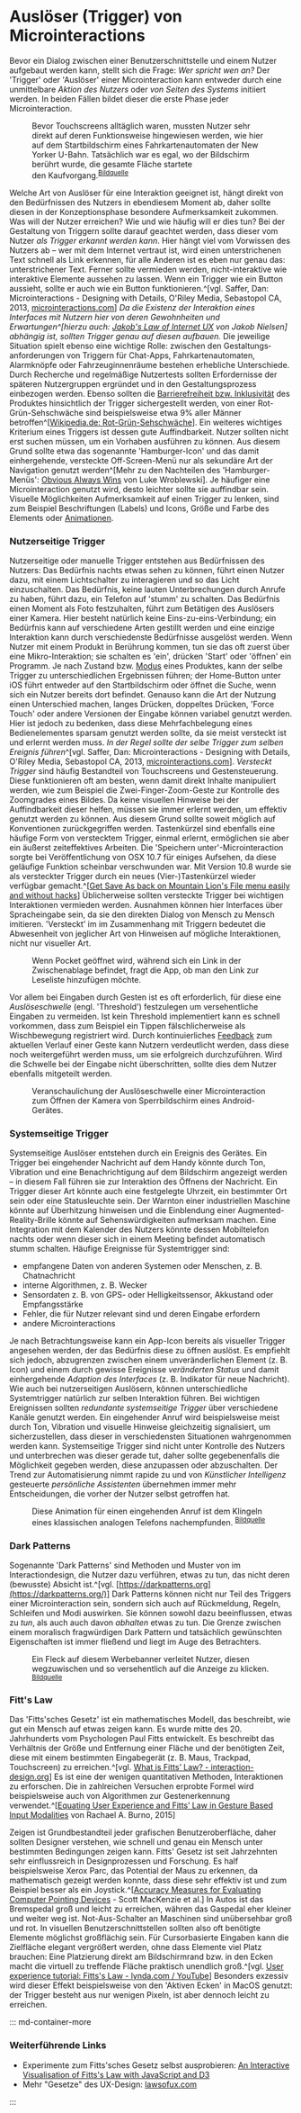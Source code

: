 # Auslöser (Trigger) von Microinteractions

Bevor ein Dialog zwischen einer Benutzerschnittstelle und einem Nutzer aufgebaut werden kann, stellt sich die Frage: _Wer spricht wen an?_ Der 'Trigger' oder 'Auslöser' einer Microinteraction kann entweder durch eine unmittelbare _Aktion des Nutzers_ oder _von Seiten des Systems_ initiiert werden. In beiden Fällen bildet dieser die erste Phase jeder Microinteraction.

<figure class="content-thin">
    <img data-src="/images/triggers/touch-start.jpg">
    <figcaption>Bevor Touchscreens alltäglich waren, mussten Nutzer sehr direkt auf deren Funktionsweise hingewiesen werden, wie hier auf dem Startbildschirm eines Fahrkartenautomaten der New Yorker U-Bahn. Tatsächlich war es egal, wo der Bildschirm berührt wurde, die gesamte Fläche startete den&nbsp;Kaufvorgang.<sup><a href="http://fyi.oreilly.com/2009/02/communicating-interactive-gest.html">Bildquelle</a></sup>
    </figcaption>
</figure>

Welche Art von Auslöser für eine Interaktion geeignet ist, hängt direkt von den Bedürfnissen des Nutzers in ebendiesem Moment ab, daher sollte diesen in der Konzeptionsphase besondere Aufmerksamkeit zukommen. Was will der Nutzer erreichen? Wie und wie häufig will er dies tun?
Bei der Gestaltung von Triggern sollte darauf geachtet werden, dass dieser vom Nutzer _als Trigger erkannt werden kann_. Hier hängt viel vom Vorwissen des Nutzers ab – wer mit dem Internet vertraut ist, wird einen unterstrichenen Text schnell als Link erkennen, für alle Anderen ist es eben nur genau das: unterstrichener Text. Ferner sollte vermieden werden, nicht-interaktive wie interaktive Elemente aussehen zu lassen. Wenn ein Trigger wie ein Button aussieht, sollte er auch wie ein Button funktionieren.^[vgl. Saffer, Dan: Microinteractions - Designing with Details, O'Riley Media, Sebastopol CA, 2013, [microinteractions.com](http://microinteractions.com/)] _Da die Existenz der Interaktion eines Interfaces mit Nutzern hier von deren Gewohnheiten und Erwartungen^[hierzu auch: [Jakob's Law of Internet UX](https://www.nngroup.com/videos/jakobs-law-internet-ux/) von Jakob Nielsen] abhängig ist, sollten Trigger genau auf diesen aufbauen._
Die jeweilige Situation spielt ebenso eine wichtige Rolle: zwischen den Gestaltungs&shy;anforderungen von Triggern für Chat-Apps, Fahrkarten&shy;automaten, Alarmknöpfe oder Fahrzeug&shy;innenräume bestehen erhebliche Unterschiede. Durch Recherche und regelmäßige Nutzertests sollten Erfordernisse der späteren Nutzergruppen ergründet und in den Gestaltungsprozess einbezogen werden. Ebenso sollten die [Barrierefreiheit bzw. Inklusivität](/practical) des Produktes hinsichtlich der Trigger sichergestellt werden, von einer Rot-Grün-Sehschwäche sind beispielsweise etwa 9% aller Männer betroffen^[[Wikipedia.de: Rot-Grün-Sehschwäche](https://de.wikipedia.org/wiki/Rot-Grün-Sehschwäche)].
Ein weiteres wichtiges Kriterium eines Triggers ist dessen gute Auffindbarkeit. Nutzer sollten nicht erst suchen müssen, um ein Vorhaben ausführen zu können. Aus diesem Grund sollte etwa das sogenannte 'Hamburger-Icon' und das damit einhergehende, versteckte Off-Screen-Menü nur als sekundäre Art der Navigation genutzt werden^[Mehr zu den Nachteilen des 'Hamburger-Menüs': [Obvious Always Wins](https://www.lukew.com/ff/entry.asp?1945) von Luke Wroblewski]. Je häufiger eine Microinteraction genutzt wird, desto leichter sollte sie auffindbar sein.
Visuelle Möglichkeiten Aufmerksamkeit auf einen Trigger zu lenken, sind zum Beispiel Beschriftungen (Labels) und Icons, Größe und Farbe des Elements oder [Animationen](/animation-and-pace).

<!-- XXXX img beispiel Aufmerksamkeit lenken -->

### Nutzerseitige Trigger

Nutzerseitige oder manuelle Trigger entstehen aus Bedürfnissen des Nutzers: Das Bedürfnis nachts etwas sehen zu können, führt einen Nutzer dazu, mit einem Lichtschalter zu interagieren und so das Licht einzuschalten. Das Bedürfnis, keine lauten Unterbrechungen durch Anrufe zu haben, führt dazu, ein Telefon auf 'stumm' zu schalten. Das Bedürfnis einen Moment als Foto festzuhalten, führt zum Betätigen des Auslösers einer Kamera. Hier besteht natürlich keine Eins-zu-eins-Verbindung; ein Bedürfnis kann auf verschiedene Arten gestillt werden und eine einzige Interaktion kann durch verschiedenste Bedürfnisse ausgelöst werden.
Wenn Nutzer mit einem Produkt in Berührung kommen, tun sie das oft zuerst über eine Mikro-Interaktion; sie schalten es 'ein', drücken 'Start' oder 'öffnen' ein Programm. Je nach Zustand bzw. [Modus](loops-and-modes) eines Produktes, kann der selbe Trigger zu unterschiedlichen Ergebnissen führen; der Home-Button unter iOS führt entweder auf den Startbildschirm oder öffnet die Suche, wenn sich ein Nutzer bereits dort befindet. Genauso kann die Art der Nutzung einen Unterschied machen, langes Drücken, doppeltes Drücken, 'Force Touch' oder andere Versionen der Eingabe können variabel genutzt werden. Hier ist jedoch zu bedenken, dass diese Mehrfachbelegung eines Bedienelementes sparsam genutzt werden sollte, da sie meist versteckt ist und erlernt werden muss. _In der Regel sollte der selbe Trigger zum selben Ereignis führen_^[vgl. Saffer, Dan: Microinteractions - Designing with Details, O'Riley Media, Sebastopol CA, 2013, [microinteractions.com](http://microinteractions.com/)].
_Versteckt Trigger_ sind häufig Bestandteil von Touchscreens und Gestensteuerung. Diese funktionieren oft am besten, wenn damit direkt Inhalte manipuliert werden, wie zum Beispiel die Zwei-Finger-Zoom-Geste zur Kontrolle des Zoomgrades eines Bildes. Da keine visuellen Hinweise bei der Auffindbarkeit dieser helfen, müssen sie immer erlernt werden, um effektiv genutzt werden zu können. Aus diesem Grund sollte soweit möglich auf Konventionen zurückgegriffen werden.
Tastenkürzel sind ebenfalls eine häufige Form von verstecktem Trigger, einmal erlernt, ermöglichen sie aber ein äußerst zeiteffektives Arbeiten. Die 'Speichern unter'-Microinteraction sorgte bei Veröffentlichung von OSX 10.7 für einiges Aufsehen, da diese geläufige Funktion scheinbar verschwunden war. Mit Version 10.8 wurde sie als versteckter Trigger durch ein neues (Vier-)Tastenkürzel wieder verfügbar gemacht.^[[Get Save As back on Mountain Lion's File menu easily and without hacks](https://www.engadget.com/2012/07/29/get-save-as-back-on-mountain-lions-file-menu-easily-and-without/)] 
Üblicherweise sollten versteckte Trigger bei wichtigen Interaktionen vermieden werden. Ausnahmen können hier Interfaces über Spracheingabe sein, da sie den direkten Dialog von Mensch zu Mensch imitieren. 'Versteckt' im im Zusammenhang mit Triggern bedeutet die Abwesenheit von jeglicher Art von Hinweisen auf mögliche Interaktionen, nicht nur visueller Art.

<!-- Bring the data forward -->

<figure class="content-thin">
    <img data-src="/images/triggers/pocket-copied-url.jpg">
    <figcaption>Wenn Pocket geöffnet wird, während sich ein Link in der Zwischenablage befindet, fragt die App, ob man den Link zur Leseliste hinzufügen möchte.
    </figcaption>
</figure>

Vor allem bei Eingaben durch Gesten ist es oft erforderlich, für diese eine _Auslöseschwelle_ (engl. 'Threshold') festzulegen um versehentliche Eingaben zu vermeiden. Ist kein Threshold implementiert kann es schnell vorkommen, dass zum Beispiel ein Tippen fälschlicherweise als Wischbewegung registriert wird.
Durch kontinuierliches [Feedback](/feedback) zum aktuellen Verlauf einer Geste kann Nutzern verdeutlicht werden, dass diese noch weitergeführt werden muss, um sie erfolgreich durchzuführen. Wird die Schwelle bei der Eingabe nicht überschritten, sollte dies dem Nutzer ebenfalls mitgeteilt werden.

<figure class="content-tiny">
    <img data-src="/images/triggers/threshold.gif">
    <figcaption>Veranschaulichung der Auslöseschwelle einer Microinteraction zum Öffnen der Kamera von Sperrbildschirm eines Android-Gerätes.
    </figcaption>
</figure>

### Systemseitige Trigger

Systemseitige Auslöser entstehen durch ein Ereignis des Gerätes. Ein Trigger bei eingehender Nachricht auf dem Handy könnte durch Ton, Vibration und eine Benachrichtigung auf dem Bildschirm angezeigt werden – in diesem Fall führen sie zur Interaktion des Öffnens der Nachricht.
Ein Trigger dieser Art könnte auch eine festgelegte Uhrzeit, ein bestimmter Ort sein oder eine Statusleuchte sein. Der Warnton einer industriellen Maschine könnte auf Überhitzung hinweisen und die Einblendung einer Augmented-Reality-Brille könnte auf Sehenswürdigkeiten aufmerksam machen. Eine Integration mit dem Kalender des Nutzers könnte dessen Mobiltelefon nachts oder wenn dieser sich in einem Meeting befindet automatisch stumm schalten. Häufige Ereignisse für Systemtrigger sind:

- empfangene Daten von anderen Systemen oder Menschen, z. B. Chatnachricht
- interne Algorithmen, z. B. Wecker
- Sensordaten z. B. von GPS- oder Helligkeitssensor, Akkustand oder Empfangsstärke
- Fehler, die für Nutzer relevant sind und deren Eingabe erfordern
- andere Microinteractions

Je nach Betrachtungsweise kann ein App-Icon bereits als visueller Trigger angesehen werden, der das Bedürfnis diese zu öffnen auslöst. Es empfiehlt sich jedoch, abzugrenzen zwischen einem unveränderlichen Element (z. B. Icon) und einem durch gewisse Ereignisse _veränderten Status_ und damit einhergehende _Adaption des Interfaces_ (z. B. Indikator für neue Nachricht).
Wie auch bei nutzerseitigen Auslösern, können unterschiedliche Systemtrigger natürlich zur selben Interaktion führen. Bei wichtigen Ereignissen sollten _redundante systemseitige Trigger_ über verschiedene Kanäle genutzt werden. Ein eingehender Anruf wird beispielsweise meist durch Ton, Vibration und visuelle Hinweise gleichzeitig signalisiert, um sicherzustellen, dass dieser in verschiedensten Situationen wahrgenommen werden kann. Systemseitige Trigger sind nicht unter Kontrolle des Nutzers und unterbrechen was dieser gerade tut, daher sollte gegebenenfalls die Möglichkeit gegeben werden, diese anzupassen oder abzuschalten.
Der Trend zur Automatisierung nimmt rapide zu und von _Künstlicher Intelligenz_ gesteuerte _persönliche Assistenten_ übernehmen immer mehr Entscheidungen, die vorher der Nutzer selbst getroffen hat.

<figure class="content-thin">
    <img data-src="/images/triggers/incoming-call.gif">
    <figcaption>Diese Animation für einen eingehenden Anruf ist dem Klingeln eines klassischen analogen Telefons nachempfunden.
    <sup><a href="https://material.io/guidelines/motion/material-motion.html#material-motion-how-does-material-move">Bildquelle</a></sup>
    </figcaption>
</figure>

### Dark Patterns

Sogenannte 'Dark Patterns' sind Methoden und Muster von im Interactiondesign, die Nutzer dazu verführen, etwas zu tun, das nicht deren (bewusste) Absicht ist.^[vgl. [https://darkpatterns.org](https://darkpatterns.org/)] Dark Patterns können nicht nur Teil des Triggers einer Microinteraction sein, sondern sich auch auf Rückmeldung, Regeln, Schleifen und Modi auswirken. Sie können sowohl dazu beeinflussen, etwas zu _tun_, als auch auch davon _abhalten_ etwas zu tun. Die Grenze zwischen einem moralisch fragwürdigen Dark Pattern und tatsächlich gewünschten Eigenschaften ist immer fließend und liegt im Auge des Betrachters.

<figure class="content-thin">
    <img data-src="/images/triggers/darkpattern-dirt.jpg">
    <figcaption>Ein Fleck auf diesem Werbebanner verleitet Nutzer, diesen wegzuwischen und so versehentlich auf die Anzeige zu klicken.
    <sup><a href="https://www.reddit.com/r/mildlyinfuriating/comments/7tzwz8/this_mobile_ad_designed_to_make_it_look_like_you/">Bildquelle</a></sup>
    </figcaption>
</figure>

### Fitt's Law

Das 'Fitts'sches Gesetz' ist ein mathematisches Modell, das beschreibt, wie gut ein Mensch auf etwas zeigen kann. Es wurde mitte des 20. Jahrhunderts vom Psychologen Paul Fitts entwickelt. Es beschreibt das Verhältnis der Größe und Entfernung einer Fläche und der benötigten Zeit, diese mit einem bestimmten Eingabegerät (z. B. Maus, Trackpad, Touchscreen) zu erreichen.^[vgl. [What is Fitts’ Law? - interaction-design.org](https://www.interaction-design.org/literature/topics/fitts-law)] Es ist eine der wenigen quantitativen Methoden, Interaktionen zu erforschen. Die in zahlreichen Versuchen erprobte Formel wird beispielsweise auch von Algorithmen zur Gestenerkennung verwendet.^[[Equating User Experience and Fitts’ Law in Gesture Based Input Modalities](https://repository.asu.edu/attachments/158068/content/Burno_asu_0010N_15289.pdf) von Rachael A. Burno, 2015]

<!-- Versuche zeigen, wie die Distanz des und Größe eines Zieles die Geschwindigkeit einer Genauigkeit der Bewegung beeinflussen. Je schneller eine Bewegung, desto ungenauer wird sie in der Regel, da mehr Fehler gemacht werden.
Es zeigt sich also, dass eine höhere Geschwindigkeit gegen niedrigere Genauigkeit getauscht werden kann. Je größer das Ziel oder je geringer die Entfernung, desto geringer ist die benötigte Zeit, dieses zu erreichen.
Die Geschwindigkeit einer Bewegung ist meist niedriger, je schwieriger die gestellte Aufgabe wird, denn je höher die Geschwindigkeit einer Bewegung ist, desto mehr Variation tritt auf und desto ungenauer wird sie. Je höher die Distanz oder je kürzer die Bewegungsdauer desto niedriger ist die durchschnittlich gemessene Genauigkeit. Durch Übung kann die Genauigkeit und Geschwindigkeit aber erhöht werden. -->

Zeigen ist Grundbestandteil jeder grafischen Benutzeroberfläche, daher sollten Designer verstehen, wie schnell und genau ein Mensch unter bestimmten Bedingungen zeigen kann. Fitts' Gesetz ist seit Jahrzehnten sehr einflussreich in Designprozessen und Forschung. Es half beispielsweise Xerox Parc, das Potential der Maus zu erkennen, da mathematisch gezeigt werden konnte, dass diese sehr effektiv ist und zum Beispiel besser als ein Joystick.^[[Accuracy Measures for Evaluating Computer Pointing Devices](http://www.yorku.ca/mack/CHI01.htm) - Scott MacKenzie et al.] In Autos ist das Bremspedal groß und leicht zu erreichen, währen das Gaspedal eher kleiner und weiter weg ist. Not-Aus-Schalter an Maschinen sind unübersehbar groß und rot.
In visuellen Benutzerschnittstellen sollten also oft benötigte Elemente möglichst großflächig sein. Für Cursorbasierte Eingaben kann die Zielfläche elegant vergrößert werden, ohne dass Elemente viel Platz brauchen: Eine Platzierung direkt am Bildschirmrand bzw. in den Ecken macht die virtuell zu treffende Fläche praktisch unendlich groß.^[vgl. [User experience tutorial: Fitts's Law - lynda.com / YouTube](https://youtu.be/95RoKSFyQ_k)] Besonders exzessiv wird dieser Effekt beispielsweise von den 'Aktiven Ecken' in MacOS genutzt: der Trigger besteht aus nur wenigen Pixeln, ist aber dennoch leicht zu erreichen.

<!-- ### Hick's Law
XXXX -->

::: md-container-more

### Weiterführende Links

* Experimente zum Fitts'sches Gesetz selbst ausprobieren: [An Interactive Visualisation of Fitts's Law with JavaScript and D3](http://simonwallner.at/ext/fitts/)
* Mehr "Gesetze" des UX-Design: [lawsofux.com](https://lawsofux.com/)

:::

<!-- ^[[An Error Model for Pointing Based on Fitts’ Law](https://www.microsoft.com/en-us/research/publication/an-error-model-for-pointing-based-on-fitts-law/) - Wobbrock et al., 2008] -->

<!-- <figure class="content-thin">
    <img data-src="/images/triggers/zones-of-engagement.jpg">
    <figcaption>TODO "Three Zones of Engagement"
    <sup><a href="http://fyi.oreilly.com/2009/02/communicating-interactive-gest.html">Bildquelle</a></sup>
    </figcaption>
</figure> -->
